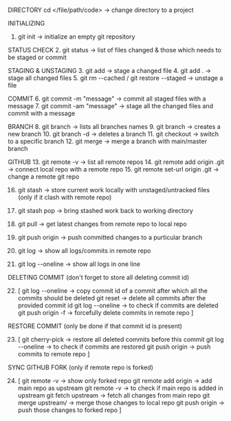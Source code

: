 DIRECTORY
cd </file/path/code> -> change directory to a project

INITIALIZING
1. git init -> initialize an empty git repository

STATUS CHECK
2. git status -> list of files changed & those which needs to be staged or commit

STAGING & UNSTAGING
3. git add <file-name> -> stage a changed file
4. git add . -> stage all changed files
5. git rm --cached <file-name> / git restore --staged <file> -> unstage a file

COMMIT
6. git commit -m "message" -> commit all staged files with a message
7. git commit -am "message" -> stage all the changed files and commit with a message

BRANCH
8. git branch -> lists all branches names
9. git branch <branch-name> -> creates a new branch
10. git branch -d <branch-name> -> deletes a branch
11. git checkout <branch-name> -> switch to a specific branch
12. git merge <branch-name> -> merge a branch with main/master branch

GITHUB
13. git remote -v -> list all remote repos
14. git remote add origin <github-https-link>.git -> connect local repo with a remote repo
15. git remote set-url origin <github-https-link>.git -> change a remote git repo

16. git stash -> store current work locally with unstaged/untracked files (only if it clash with remote repo)
17. git stash pop -> bring stashed work back to working directory

18. git pull -> get latest changes from remote repo to local repo
19. git push origin <branch-name> -> push committed changes to a purticular branch

20. git log -> show all logs/commits in remote repo
21. git log --oneline -> show all logs in one line

DELETING COMMIT
(don't forget to store all deleting commit id)
      
22. [ 
      git log --oneline -> copy commit id of a commit after which all the commits should be deleted
      git reset <paste-that-id> -> delete all commits after the provided commit id
      git log --oneline -> to check if commits are deleted
      git push origin <branch-name> -f -> forcefully delete commits in remote repo
    ]
    
RESTORE COMMIT
(only be done if that commit id is present)
      
23. [ 
      git cherry-pick <deleted-commit-id> -> restore all deleted commits before this commit
      git log --oneline -> to check if commits are restored
      git push origin <branch-name> -> push commits to remote repo
    ]

SYNC GITHUB FORK
(only if remote repo is forked)
      
24. [
      git remote -v -> show only forked repo
      git remote add origin <https-link-of-main-repo> -> add main repo as upstream
      git remote -v -> to check if main repo is added in upstream
      git fetch upstream -> fetch all changes from main repo
      git merge upstream/<branch-name> -> merge those changes to local repo
      git push origin <branch-name> -> push those changes to forked repo
    ]
